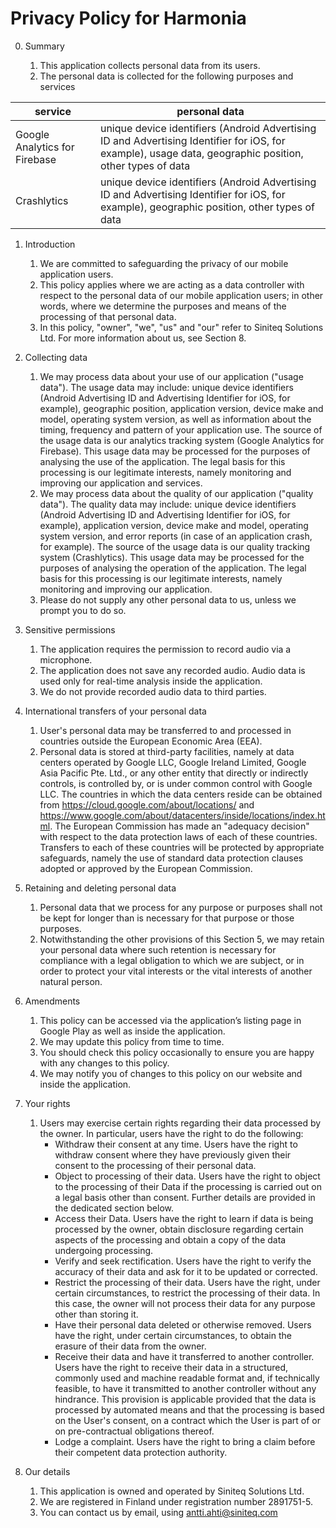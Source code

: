 # Privacy Policy for Harmonia

0. Summary

    1. This application collects personal data from its users.
    2. The personal data is collected for the following purposes and services

|service | personal data|
|--------|--------------|
| Google Analytics for Firebase | unique device identifiers (Android Advertising ID and Advertising Identifier for iOS, for example), usage data, geographic position, other types of data |
| Crashlytics      | unique device identifiers (Android Advertising ID and Advertising Identifier for iOS, for example), geographic position, other types of data |

1. Introduction
    1. We are committed to safeguarding the privacy of our mobile application users.
    1. This policy applies where we are acting as a data controller with respect to the personal data of our mobile application users; in other words, where we determine the purposes and means of the processing of that personal data.
    1. In this policy, "owner", "we", "us" and "our" refer to Siniteq Solutions Ltd. For more information about us, see Section 8.

2. Collecting data
    1. We may process data about your use of our application ("usage data"). The usage data may include: unique device identifiers (Android Advertising ID and Advertising Identifier for iOS, for example), geographic position, application version, device make and model, operating system version, as well as information about the timing, frequency and pattern of your application use. The source of the usage data is our analytics tracking system (Google Analytics for Firebase). This usage data may be processed for the purposes of analysing the use of the application. The legal basis for this processing is our legitimate interests, namely monitoring and improving our application and services.
    2. We may process data about the quality of our application ("quality data"). The quality data may include: unique device identifiers (Android Advertising ID and Advertising Identifier for iOS, for example), application version, device make and model, operating system version, and error reports (in case of an application crash, for example). The source of the usage data is our quality tracking system (Crashlytics). This usage data may be processed for the purposes of analysing the operation of the application. The legal basis for this processing is our legitimate interests, namely monitoring and improving our application.
    3. Please do not supply any other personal data to us, unless we prompt you to do so.

3. Sensitive permissions
    1. The application requires the permission to record audio via a microphone.
    2. The application does not save any recorded audio. Audio data is used only for real-time analysis inside the application.
    3. We do not provide recorded audio data to third parties.

4. International transfers of your personal data
    1. User's personal data may be transferred to and processed in countries outside the European Economic Area (EEA).
    2. Personal data is stored at third-party facilities, namely at data centers operated by Google LLC, Google Ireland Limited, Google Asia Pacific Pte. Ltd., or any other entity that directly or indirectly controls, is controlled by, or is under common control with Google LLC. The countries in which the data centers reside can be obtained from https://cloud.google.com/about/locations/ and https://www.google.com/about/datacenters/inside/locations/index.html. The European Commission has made an "adequacy decision" with respect to the data protection laws of each of these countries. Transfers to each of these countries will be protected by appropriate safeguards, namely the use of standard data protection clauses adopted or approved by the European Commission.

5. Retaining and deleting personal data
    1. Personal data that we process for any purpose or purposes shall not be kept for longer than is necessary for that purpose or those purposes.
    2. Notwithstanding the other provisions of this Section 5, we may retain your personal data where such retention is necessary for compliance with a legal obligation to which we are subject, or in order to protect your vital interests or the vital interests of another natural person.

6. Amendments
    1. This policy can be accessed via the application’s listing page in Google Play as well as inside the application.
    2. We may update this policy from time to time.
    3. You should check this policy occasionally to ensure you are happy with any changes to this policy.
    4. We may notify you of changes to this policy on our website and inside the application.

7. Your rights
    1. Users may exercise certain rights regarding their data processed by the owner. In particular, users have the right to do the following:
        - Withdraw their consent at any time. Users have the right to withdraw consent where they have previously given their consent to the processing of their personal data.
        - Object to processing of their data. Users have the right to object to the processing of their Data if the processing is carried out on a legal basis other than consent. Further details are provided in the dedicated section below.
        - Access their Data. Users have the right to learn if data is being processed by the owner, obtain disclosure regarding certain aspects of the processing and obtain a copy of the data undergoing processing.
        - Verify and seek rectification. Users have the right to verify the accuracy of their data and ask for it to be updated or corrected.
        - Restrict the processing of their data. Users have the right, under certain circumstances, to restrict the processing of their data. In this case, the owner will not process their data for any purpose other than storing it.
        - Have their personal data deleted or otherwise removed. Users have the right, under certain circumstances, to obtain the erasure of their data from the owner.
        - Receive their data and have it transferred to another controller. Users have the right to receive their data in a structured, commonly used and machine readable format and, if technically feasible, to have it transmitted to another controller without any hindrance. This provision is applicable provided that the data is processed by automated means and that the processing is based on the User's consent, on a contract which the User is part of or on pre-contractual obligations thereof.
        - Lodge a complaint. Users have the right to bring a claim before their competent data protection authority.

8. Our details
    1. This application is owned and operated by Siniteq Solutions Ltd.
    2. We are registered in Finland under registration number 2891751-5.
    3. You can contact us by email, using antti.ahti@siniteq.com
